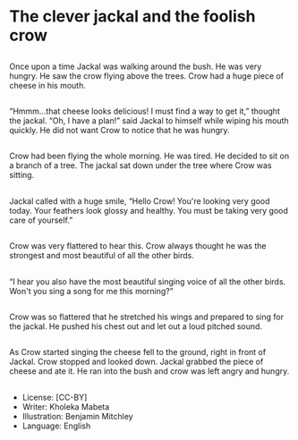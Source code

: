 # The clever jackal and the foolish crow

##
Once upon a time Jackal was
walking around the bush. He was
very hungry. He saw the crow flying
above the trees. Crow had a huge
piece of cheese in his mouth.

##
“Hmmm…that cheese looks
delicious! I must find a way to get
it,” thought the jackal.
“Oh, I have a plan!” said Jackal to
himself while wiping his mouth
quickly. He did not want Crow to
notice that he was hungry.

##
Crow had been flying the whole
morning. He was tired. He decided
to sit on a branch of a tree. The
jackal sat down under the tree
where Crow was sitting.

##
Jackal called with a huge smile,
“Hello Crow! You're looking very
good today. Your feathers look
glossy and healthy. You must be
taking very good care of yourself.”

##
Crow was very flattered to hear this.
Crow always thought he was the
strongest and most beautiful of all
the other birds.

##
“I hear you also have the most
beautiful singing voice of all the
other birds. Won't you sing a song
for me this morning?”

##
Crow was so flattered that he
stretched his wings and prepared to
sing for the jackal. He pushed his
chest out and let out a loud pitched
sound.

##
As Crow started singing the cheese
fell to the ground, right in front of
Jackal. Crow stopped and looked
down. Jackal grabbed the piece of
cheese and ate it. He ran into the
bush and crow was left angry and
hungry.

##
* License: [CC-BY]
* Writer: Kholeka Mabeta
* Illustration: Benjamin Mitchley
* Language: English
